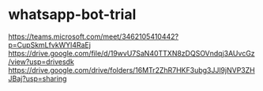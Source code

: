 # whatsapp-bot-trial
https://teams.microsoft.com/meet/3462105410442?p=CupSkmLfvkWYl4RaEj
https://drive.google.com/file/d/19wvU7SaN40TTXN8zDQSOVndqj3AUvcGz/view?usp=drivesdk
https://drive.google.com/drive/folders/16MTr2ZhR7HKF3ubg3JJl9jNVP3ZHJBaj?usp=sharing
